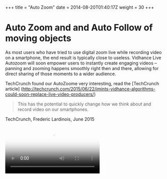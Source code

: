 +++
title = "Auto Zoom"
date = 2014-08-20T01:40:17Z
weight = 30
+++
# Auto Zoom and and Auto Follow of moving objects

As most users who have tried to use digital zoom live while recording video on  a smartphone, the end result is typically close to useless. 
Vidhance Live Autozoom will soon empower users to instantly create engaging videos – panning and zooming happens smoothly right then and there, 
allowing for direct sharing of those moments to a wider audience.

TechCrunch found our AutoZoome very interesting, read the [TechCrunch article] (http://techcrunch.com/2015/06/22/imints-vidhance-algorithms-could-soon-replace-live-video-producers/)

> This has the potential to quickly change how we think about 
> and record video on our smartphones.

TechCrunch, Frederic Lardinois, June 2015

<video poster="video/skateboards.png" controls>
	<source src="video/skateboards_sbsAutoZoom720p.mp4" type="video/mp4">
	<source src="video/iPhone Mixtape.webm" type="video/webm">
	Your browser does not support the video tag.
</video>
